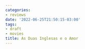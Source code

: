 ```yaml
---
categories:
- reviews
date: '2022-06-25T21:50:15-03:00'
tags:
- draft
- movies
title: As Duas Inglesas e o Amor
---
```


